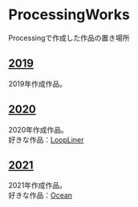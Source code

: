 # ProcessingWorks
Processingで作成した作品の置き場所  

## [2019](./2019)
2019年作成作品。  

## [2020](./2020)
2020年作成作品。  
好きな作品：[LoopLiner](./2020/LoopLiner)

## [2021](./2021)
2021年作成作品。  
好きな作品：[Ocean](./2021/PCD/Ocean)